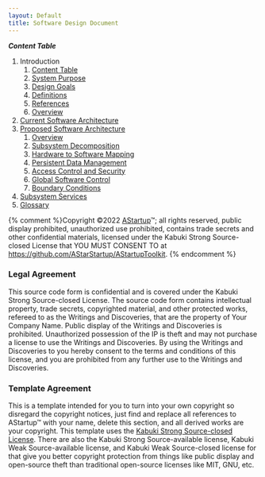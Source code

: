 ```yaml
---
layout: Default
title: Software Design Document
---
```


***Content Table***

1. Introduction
   1. [Content Table](ContentTable)
   2. [System Purpose](SystemPurpose)
   3. [Design Goals](DesignGoals)
   4. [Definitions](Definitions)
   5. [References](References)
   6. [Overview](Overview)
2. [Current Software Architecture](CurrentSoftwareArchitecture)
3. [Proposed Software Architecture](ProposedSoftwareArchitecture)
   1. [Overview](Overview)
   2. [Subsystem Decomposition](SubsystemDecomposition)
   3. [Hardware to Software Mapping](HardwareToSoftwareMapping)
   4. [Persistent Data Management](PersistentDataManagement)
   5. [Access Control and Security](AccessControlAndSecurity)
   6. [Global Software Control](GlobalSoftwareControl)
   7. [Boundary Conditions](BoundaryConditions)
4. [Subsystem Services](SubsystemServices)
5. [Glossary](Glossary)

{% comment %}Copyright ©2022 [AStartup](https://astartup.net)™; all rights reserved, public display prohibited, unauthorized use prohibited, contains trade secrets and other confidential materials, licensed under the Kabuki Strong Source-closed License that YOU MUST CONSENT TO at <https://github.com/AStarStartup/AStartupToolkit>. {% endcomment %}

### Legal Agreement

This source code form is confidential and is covered under the Kabuki Strong Source-closed License. The source code form contains intellectual property, trade secrets, copyrighted material, and other protected works, refereed to as the Writings and Discoveries, that are the property of Your Company Name. Public display of the Writings and Discoveries is prohibited. Unauthorized possession of the IP is theft and may not purchase a license to use the Writings and Discoveries. By using the Writings and Discoveries to you hereby consent to the terms and conditions of this license, and you are prohibited from any further use to the Writings and Discoveries.

### Template Agreement

This is a template intended for you to turn into your own copyright so disregard the copyright notices, just find and replace all references to AStartup™ with your name, delete this section, and all derived works are your copyright. This template uses the [Kabuki Strong Source-closed License](https://github.com/KabukiStarship/KabukiLicenses). There are also the Kabuki Strong Source-available license, Kabuki Weak Source-available license, and Kabuki Weak Source-closed license for that give you better copyright protection from things like public display and open-source theft than traditional open-source licenses like MIT, GNU, etc.

